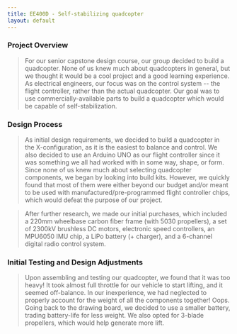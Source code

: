 ```yaml
---
title: EE400D - Self-stabilizing quadcopter
layout: default
---
```


### Project Overview ###
> For our senior capstone design course, our group decided to build a quadcopter. None of us knew much about quadcopters in general, but we thought it would be a cool project and a good learning experience. As electrical engineers, our focus was on the control system -- the flight controller, rather than the actual quadcopter. Our goal was to use commercially-available parts to build a quadcopter which would be capable of self-stabilization.  

### Design Process ###
> As initial design requirements, we decided to build a quadcopter in the X-configuration, as it is the easiest to balance and control. We also decided to use an Arduino UNO as our flight controller since it was something we all had worked with in some way, shape, or form. Since none of us knew much about selecting quadcopter components, we began by looking into build kits. However, we quickly found that most of them were either beyond our budget and/or meant to be used with manufactured/pre-programmed flight controller chips, which would defeat the purpose of our project.

> After further research, we made our initial purchases, which included a 220mm wheelbase carbon fiber frame (with 5030 propellers), a set of 2300kV brushless DC motors,  electronic speed controllers, an MPU6050 IMU chip, a LiPo battery (+ charger), and a 6-channel digital radio control system.

### Initial Testing and Design Adjustments ###
> Upon assembling and testing our quadcopter, we found that it was too heavy! It took almost full throttle for our vehicle to start lifting, and it seemed off-balance. In our inexperience, we had neglected to properly account for the weight of all the components together! Oops. Going back to the drawing board, we decided to use a smaller battery, trading battery-life for less weight. We also opted for 3-blade propellers, which would help generate more lift.

